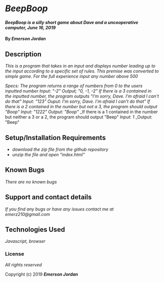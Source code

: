 # _BeepBoop_

#### _BeepBoop is a silly short game about Dave and a uncooperative computer, June 16, 2019_

#### By _**Emerson Jordan**_

## Description

_This is a program that takes in an input and displays number leading up to the input according to a specific set of rules. This premise was converted to simple game. For the full experience input any number above 500_

_Specs:_
_The program returns a range of numbers from 0 to the users inputted number_
  _Input: "-2"_
  _Output; "0, -1, -2"_
_If there is a 3 contained in the inputted number, the program outputs "I'm sorry, Dave. I'm afraid I can't do that"_
  _Input: "123"_
  _Ouput: I'm sorry, Dave. I'm afraid I can't do that"_
_If there is a 2 contained in the number but not a 3, the program should output "Boop"_
  _Input: "1222"_
  _Output: "Boop"_
_If there is a 1 contained in the number but neither a 3 or a 2, the program should output "Beep"
  _Input: 1_
  _Output: "Beep"


## Setup/Installation Requirements

* _download the zip file from the github repository_
* _unzip the file and open "index.html"_


## Known Bugs

_There are no known bugs_

## Support and contact details

_If you find any bugs or have any issues contact me at emerz210@gmail.com_

## Technologies Used

_Javascript, browser_

### License

*All rights reserved*

Copyright (c) 2019 **_Emerson Jordan_**
